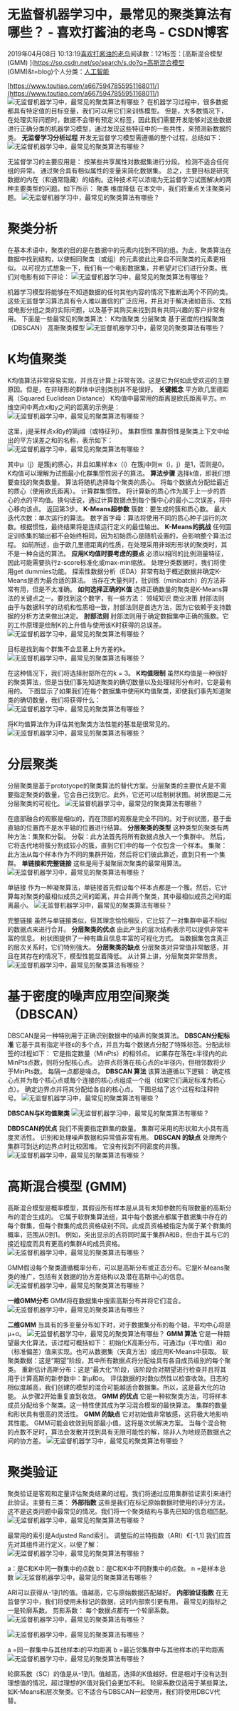 
# 无监督机器学习中，最常见的聚类算法有哪些？ - 喜欢打酱油的老鸟 - CSDN博客


2019年04月08日 10:13:19[喜欢打酱油的老鸟](https://me.csdn.net/weixin_42137700)阅读数：121标签：[高斯混合模型 (GMM)																](https://so.csdn.net/so/search/s.do?q=高斯混合模型 (GMM)&t=blog)个人分类：[人工智能																](https://blog.csdn.net/weixin_42137700/article/category/7820233)


[https://www.toutiao.com/a6675947855951168011/](https://www.toutiao.com/a6675947855951168011/)
![无监督机器学习中，最常见的聚类算法有哪些？](http://p3.pstatp.com/large/pgc-image/33d5eec5b2b64fd0931b69afbacd9aa4)
在机器学习过程中，很多数据都具有特定值的目标变量，我们可以用它们来训练模型。
但是，大多数情况下，在处理实际问题时，数据不会带有预定义标签，因此我们需要开发能够对这些数据进行正确分类的机器学习模型，通过发现这些特征中的一些共性，来预测新数据的类。
**无监督学习分析过程**
开发无监督学习模型需遵循的整个过程，总结如下：
![无监督机器学习中，最常见的聚类算法有哪些？](http://p1.pstatp.com/large/pgc-image/426e8c3cda534143a5f0b5616bba2d29)

无监督学习的主要应用是：
按某些共享属性对数据集进行分段。
检测不适合任何组的异常。
通过聚合具有相似属性的变量来简化数据集。
总之，主要目标是研究数据的内在（和通常隐藏）的结构。这种技术可以浓缩为无监督学习试图解决的两种主要类型的问题。如下所示：
聚类
维度降低
在本文中，我们将重点关注聚类问题。
![无监督机器学习中，最常见的聚类算法有哪些？](http://p1.pstatp.com/large/pgc-image/075942df3e19496199ab72bb509acf5c)

# 聚类分析
在基本术语中，聚类的目的是在数据中的元素内找到不同的组。为此，聚类算法在数据中找到结构，以使相同聚类（或组）的元素彼此比来自不同聚类的元素更相似。
以可视方式想象一下，我们有一个电影数据集，并希望对它们进行分类。我们对电影有如下评论：
![无监督机器学习中，最常见的聚类算法有哪些？](http://p3.pstatp.com/large/pgc-image/8ef68fd4d13043ad853914d2ecf92636)

机器学习模型将能够在不知道数据的任何其他内容的情况下推断出两个不同的类。
这些无监督学习算法具有令人难以置信的广泛应用，并且对于解决诸如音乐、文档或电影分组之类的实际问题，以及基于其购买来找到具有共同兴趣的客户非常有用。
下面是一些最常见的聚类算法：
K均值聚类
分层聚类
基于密度的扫描聚类（DBSCAN）
高斯聚类模型
![无监督机器学习中，最常见的聚类算法有哪些？](http://p1.pstatp.com/large/pgc-image/075942df3e19496199ab72bb509acf5c)

# K均值聚类
K均值算法非常容易实现，并且在计算上非常有效。这是它为何如此受欢迎的主要原因。但是，在非球形的群体中识别类别并不是很好。
**关键概念**
平方欧几里德距离（Squared Euclidean Distance）
K均值中最常用的距离是欧氏距离平方。m维空间中两点x和y之间的距离的示例是：
![无监督机器学习中，最常见的聚类算法有哪些？](http://p3.pstatp.com/large/pgc-image/2edb1b8131d84b1aa33653ab9d216de3)

这里，j是采样点x和y的第j维（或特征列）。
集群惯性
集群惯性是聚类上下文中给出的平方误差之和的名称，表示如下：
![无监督机器学习中，最常见的聚类算法有哪些？](http://p3.pstatp.com/large/pgc-image/86f9bb4bab574d9daf577fbd250eb463)

其中μ（j）是簇j的质心，并且如果样本x（i）在簇j中则w（i，j）是1，否则是0。
K均值可以理解为试图最小化群集惯性因子的算法。
**算法步骤**
选择k值，即我们想要查找的聚类数量。
算法将随机选择每个聚类的质心。
将每个数据点分配给最近的质心（使用欧氏距离）。
计算群集惯性。
将计算新的质心作为属于上一步的质心的点的平均值。换句话说，通过计算数据点到每个簇中心的最小二次误差，将中心移向该点。
返回第3步。
**K-Means超参数**
簇数：要生成的簇和质心数。
最大迭代次数：单次运行的算法。
数字首字母：算法将使用不同的质心种子运行的次数。根据惯性，最终结果将是连续运行定义的最佳输出。
**K-Means的挑战**
任何固定训练集的输出都不会始终相同，因为初始质心是随机设置的，会影响整个算法过程。
如前所述，由于欧几里德距离的性质，在处理采用非球形形状的聚类时，其不是一种合适的算法。
**应用K均值时要考虑的要点**
必须以相同的比例测量特征，因此可能需要执行z-score标准化或max-min缩放。
处理分类数据时，我们将使用get dummies功能。
探索性数据分析（EDA）非常有助于概述数据并确定K-Means是否为最合适的算法。
当存在大量列时，批训练（minibatch）的方法非常有用，但是不太准确。
**如何选择正确的K值**
选择正确数量的聚类是K-Means算法的关键点之一。要找到这个数字，有一些方法：
领域知识
商业决策
肘部法则
由于与数据科学的动机和性质相一致，肘部法则是首选方法，因为它依赖于支持数据的分析方法来做出决定。
**肘部法则**
肘部法则用于确定数据集中正确的簇数。它的工作原理是绘制K的上升值与使用该K时获得的总误差。
![无监督机器学习中，最常见的聚类算法有哪些？](http://p1.pstatp.com/large/pgc-image/1e4832a8c67a4b54a63df578f3d202b4)

目标是找到每个群集不会显著上升方差的k。
![无监督机器学习中，最常见的聚类算法有哪些？](http://p3.pstatp.com/large/pgc-image/888f90542a2e4902ae892733bbf895b6)

在这种情况下，我们将选择肘部所在的k = 3。
**K均值限制**
虽然K均值是一种很好的聚类算法，但是当我们事先知道聚类的确切数量以及处理球形分布时，它是最有用的。
下图显示了如果我们在每个数据集中使用K均值聚类，即使我们事先知道聚类的确切数量，我们将获得什么：
![无监督机器学习中，最常见的聚类算法有哪些？](http://p3.pstatp.com/large/pgc-image/b5a314cf9fba409f8ab832f97e5423d9)

将K均值算法作为评估其他聚类方法性能的基准是很常见的。
![无监督机器学习中，最常见的聚类算法有哪些？](http://p1.pstatp.com/large/pgc-image/075942df3e19496199ab72bb509acf5c)

# 分层聚类
分层聚类是基于prototyope的聚类算法的替代方案。分层聚类的主要优点是不需要指定聚类的数量，它会自己找到它。此外，它还可以绘制树状图。树状图是二元分层聚类的可视化。
![无监督机器学习中，最常见的聚类算法有哪些？](http://p1.pstatp.com/large/pgc-image/281482f6e31742c9a8e40e5c988776de)

在底部融合的观察是相似的，而在顶部的观察是完全不同的。对于树状图，基于垂直轴的位置而不是水平轴的位置进行结算。
**分层聚类的类型**
这种类型的聚类有两种方法：集聚和分裂。
分裂：此方法首先将所有数据点放入一个集群中。 然后，它将迭代地将簇分割成较小的簇，直到它们中的每一个仅包含一个样本。
集聚：此方法从每个样本作为不同的集群开始，然后将它们彼此靠近，直到只有一个集群。
**单链接和完整链接**
这些是用于凝聚层次聚类的最常用算法。
![无监督机器学习中，最常见的聚类算法有哪些？](http://p3.pstatp.com/large/pgc-image/a4cbd45aac3b44c9b7efc4265923f1d2)

单链接
作为一种凝聚算法，单链接首先假设每个样本点都是一个簇。然后，它计算每对聚类的最相似成员之间的距离，并合并两个聚类，其中最相似成员之间的距离最小。
![无监督机器学习中，最常见的聚类算法有哪些？](http://p9.pstatp.com/large/pgc-image/a16cae7b5fd34db4b8d6970ae3d507e1)

完整链接
虽然与单链接类似，但其理念恰恰相反，它比较了一对集群中最不相似的数据点来进行合并。
**分层聚类的优点**
由此产生的层次结构表示可以提供非常丰富的信息。
树状图提供了一种有趣且信息丰富的可视化方式。
当数据集包含真正的层次关系时，它们特别强大。
**分层聚类的缺点**
分层聚类对异常值非常敏感，并且在其存在的情况下，模型性能显着降低。
从计算上讲，分层聚类非常昂贵。
![无监督机器学习中，最常见的聚类算法有哪些？](http://p1.pstatp.com/large/pgc-image/075942df3e19496199ab72bb509acf5c)

# 基于密度的噪声应用空间聚类（DBSCAN）
DBSCAN是另一种特别用于正确识别数据中的噪声的聚类算法。
**DBSCAN分配标准**
它基于具有指定半径ε的多个点，并且为每个数据点分配了特殊标签。分配此标签的过程如下：
它是指定数量（MinPts）的相邻点。 如果存在落在ε半径内的此MinPts点数，则将分配核心点。
边界点将落在核心点的ε半径内，但相邻数将少于MinPts数。
每隔一点都是噪点。
**DBSCAN 算法**
该算法遵循以下逻辑：
确定核心点并为每个核心点或每个连接的核心点组成一个组（如果它们满足标准为核心点）。
确定边界点并将其分配给各自的核心点。
下图总结了这个过程和注释符号。
![无监督机器学习中，最常见的聚类算法有哪些？](http://p1.pstatp.com/large/pgc-image/e835db126129440991da42f114d8bd11)

**DBSCAN与K均值聚类**
![无监督机器学习中，最常见的聚类算法有哪些？](http://p1.pstatp.com/large/pgc-image/15d118c5113846cd824a1a7f984c73e4)

**DBDSCAN的优点**
我们不需要指定群集的数量。
集群可采用的形状和大小具有高度灵活性。
识别和处理噪声数据和异常值非常有用。
**DBSCAN 的缺点**
处理两个集群可到达的边界点时比较困难。
它没有找到不同密度的井簇。
![无监督机器学习中，最常见的聚类算法有哪些？](http://p1.pstatp.com/large/pgc-image/075942df3e19496199ab72bb509acf5c)

# 高斯混合模型 (GMM)
高斯混合模型是概率模型，其假设所有样本是从具有未知参数的有限数量的高斯分布的混合生成的。
它属于软群集算法组，其中每个数据点都属于数据集中存在的每个群集，但每个群集的成员资格级别不同。此成员资格被指定为属于某个群集的概率，范围从0到1。
例如，突出显示的点将同时属于集群A和B，但由于其与它的接近程度而具有更高的集群A的成员资格。
![无监督机器学习中，最常见的聚类算法有哪些？](http://p3.pstatp.com/large/pgc-image/c1645dff6ab84f229c34def99f6c3e5a)

GMM假设每个聚类遵循概率分布，可以是高斯分布或正态分布。它是K-Means聚类的推广，包括有关数据的协方差结构以及潜在高斯中心的信息。
![无监督机器学习中，最常见的聚类算法有哪些？](http://p3.pstatp.com/large/pgc-image/59714f96f44b4f078353dee43e2c6c1c)

**一维GMM分布**
GMM将在数据集中搜索高斯分布并将它们混合。
![无监督机器学习中，最常见的聚类算法有哪些？](http://p1.pstatp.com/large/pgc-image/ebda8ee32d774bbfa5cf2c7f697f689b)

**二维GMM**
当具有的多变量分布如下时，对于数据集分布的每个轴，平均中心将是μ+σ。
![无监督机器学习中，最常见的聚类算法有哪些？](http://p1.pstatp.com/large/pgc-image/5b5befb8082b43648d781c8811227317)
**GMM 算法**
它是一种期望最大化算法，该过程可概括如下：
初始化K高斯分布，可通过μ（平均值）和σ（标准偏差）值来实现。也可从数据集（天真方法）或应用K-Means中获取。
软聚类数据：这是“期望”阶段，其中所有数据点将分配给具有各自成员级别的每个聚类。
重新估计高斯分布：这是“最大化”阶段，该阶段会对期望进行检查并且将其用于计算高斯的新参数中：新μ和σ。
评估数据的对数似然性以检查收敛。日志的相似度越高，我们创建的模型的混合可能越适合数据集。所以，这是最大化的功能。
从步骤2开始重复直到收敛。
**GMM 的优点**
它是一种软聚类方法，可将样本成员分配给多个聚类。这一特性使其成为学习混合模型的最快算法。
集群的数量和形状具有很高的灵活性。
**GMM 的缺点**
它对初始值非常敏感，这将极大地影响其性能。
GMM可能会收敛到局部最小值，这将是次优解决方案。
当每个混合物的点数不足时，算法会发散并找到具有无限可能性的解，除非人为地规范数据点之间的协方差。
![无监督机器学习中，最常见的聚类算法有哪些？](http://p1.pstatp.com/large/pgc-image/075942df3e19496199ab72bb509acf5c)

# 聚类验证
聚类验证是客观和定量评估聚类结果的过程。我们将通过应用集群验证索引来进行此验证。主要有三类：
**外部指数**
这些是我们在标记原始数据时使用的评分方法，这不是这类问题中最常见的情况。我们将一个聚类结构与事先已知的信息相匹配。
![无监督机器学习中，最常见的聚类算法有哪些？](http://p3.pstatp.com/large/pgc-image/16ec6848e3414029a09de4136c2d1235)

最常用的索引是Adjusted Rand索引。
调整后的兰特指数（ARI）€[-1,1]
我们应首先对其组件进行定义，以便了解：
![无监督机器学习中，最常见的聚类算法有哪些？](http://p3.pstatp.com/large/pgc-image/8c8a7b50e04c4f28b6a62f8a9211d6fb)

a：是C和K中同一群集中的点数
b：是C和K中不同群集中的点数。
n =是样本总数
![无监督机器学习中，最常见的聚类算法有哪些？](http://p1.pstatp.com/large/pgc-image/40dd51752a5843d79c5373f3c0d66aa2)

ARI可以获得从-1到1的值。值越高，它与原始数据匹配越好。
**内部验证指数**
在无监督学习中，我们将使用未标记的数据，这时内部索引更有用。
最常见的指标之一是轮廓系数。
剪影系数：
每个数据点都有一个轮廓系数。
![无监督机器学习中，最常见的聚类算法有哪些？](http://p9.pstatp.com/large/pgc-image/07bd4e9380c644c6a072101c687ff2f7)

![无监督机器学习中，最常见的聚类算法有哪些？](http://p1.pstatp.com/large/pgc-image/ae9a623d89fd41ccbd966774d4af2d4f)

a =同一群集中与其他样本i的平均距离
b =最近邻集群中与其他样本i的平均距离
![无监督机器学习中，最常见的聚类算法有哪些？](http://p1.pstatp.com/large/pgc-image/d7c04b95892c4d60a106a0bc262d29f1)

轮廓系数（SC）的值是从-1到1。值越高，选择的K值越好。但是相对于没有达到理想值的情况，超过理想的K值对我们会更加不利。
轮廓系数仅适用于某些算法，如K-Means和层次聚类。它不适合与DBSCAN一起使用，我们将使用DBCV代替。

